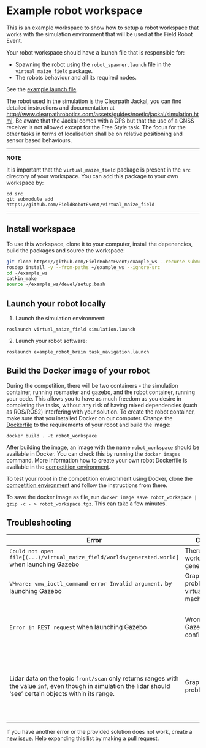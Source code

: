 # Example robot workspace
This is an example workspace to show how to setup a robot workspace that works with the simulation environment that will be used at the Field Robot Event.

Your robot workspace should have a launch file that is responsible for:
* Spawning the robot using the `robot_spawner.launch` file in the `virtual_maize_field` package.
* The robots behaviour and all its required nodes.

See the [example launch file](src/example_robot_brain/launch/task_navigation.launch).

The robot used in the simulation is the Clearpath Jackal, you can find detailed instructions and documentation at http://www.clearpathrobotics.com/assets/guides/noetic/jackal/simulation.html. Be aware that the Jackal comes with a GPS but that the use of a GNSS receiver is not allowed except for the Free Style task. The focus for the other tasks in terms of localisation shall be on relative positioning and sensor based behaviours.

---
**NOTE**

It is important that the `virtual_maize_field` package is present in the `src` directory of your workspace. You can add this package to your own workspace by:
```commandline
cd src
git submodule add https://github.com/FieldRobotEvent/virtual_maize_field
```
---

## Install workspace
To use this workspace, clone it to your computer, install the depenencies, build the packages and source the workspace:
```bash
git clone https://github.com/FieldRobotEvent/example_ws --recurse-submodules ~/example_ws
rosdep install -y --from-paths ~/example_ws --ignore-src
cd ~/example_ws
catkin_make
source ~/example_ws/devel/setup.bash
```

## Launch your robot locally
1. Launch the simulation environment:
```commandline
roslaunch virtual_maize_field simulation.launch
```
2. Launch your robot software:
```commandline
roslaunch example_robot_brain task_navigation.launch
```

## Build the Docker image of your robot
During the competition, there will be two containers - the simulation container, running rosmaster and gazebo, and the robot container, running your code.
This allows you to have as much freedom as you desire in completing the tasks, without any risk of having mixed dependencies (such as ROS/ROS2) interfering with your solution. To create the robot container, make sure that you installed Docker on our computer. Change the [Dockerfile](Dockerfile) to the requirements of your robot and build the image:

```commandline
docker build . -t robot_workspace
```

After building the image, an image with the name `robot_workspace` should be available in Docker. You can check this by running the `docker images` command. More information how to create your own robot Dockerfile is available in the [competition environment](https://github.com/FieldRobotEvent/competition_environment). 

To test your robot in the competition environment using Docker, clone the [competition environment](https://github.com/FieldRobotEvent/competition_environment) and follow the instructions from there.

To save the docker image as file, run `docker image save robot_workspace | gzip -c - > robot_workspace.tgz`. This can take a few minutes.

## Troubleshooting
| Error | Cause | Solution |
|---|---| --- |
| `Could not open file[(...)/virtual_maize_field/worlds/generated.world]` when launching Gazebo | There is no world file generated. | Generate a world file by e.g. `rosrun virtual_maize_field fre22_task_1_mini`. |
| `VMware: vmw_ioctl_command error Invalid argument.` by launching Gazebo | Graphics problem in virtual machine. | Execute `echo "export SVGA_VGPU10=0" >> ~/.profile` in the terminal and reboot your virtual machine. |
| `Error in REST request` when launching Gazebo | Wrong link in Gazebo configuration. | Open `~/.ignition/fuel/config.yaml` and change the line: `url: https://api.ignitionfuel.org` to `url:  https://api.ignitionrobotics.org`. |
| Lidar data on the topic `front/scan` only returns ranges with the value `inf`, even though in simulation the lidar should ‘see’ certain objects within its range. | Graphics problem. | Execute `export LIBGL_ALWAYS_SOFTWARE=1` in the terminal in which you launch gazebo. You have to run this command before starting gazebo. This solves the problem with the lidar, but might have some consequences on the rendering speed of gazebo. |

If you have another error or the provided solution does not work, create a [new issue](https://github.com/FieldRobotEvent/example_ws/issues). Help expanding this list by making a [pull request](https://github.com/FieldRobotEvent/example_ws/pulls).


